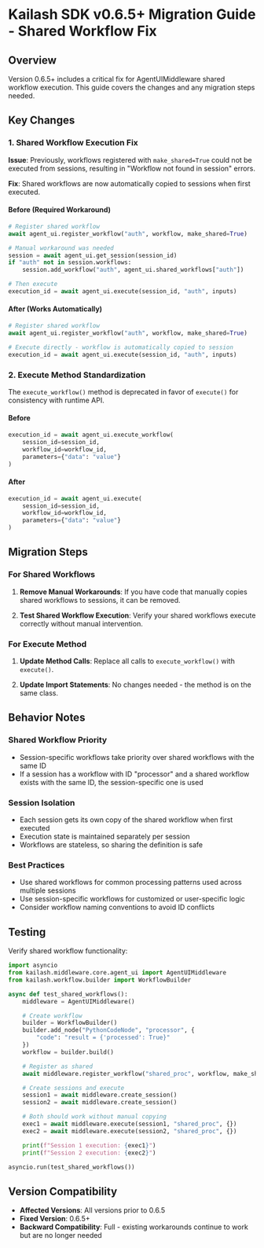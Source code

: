 # Kailash SDK v0.6.5+ Migration Guide - Shared Workflow Fix

## Overview

Version 0.6.5+ includes a critical fix for AgentUIMiddleware shared workflow execution. This guide covers the changes and any migration steps needed.

## Key Changes

### 1. Shared Workflow Execution Fix

**Issue**: Previously, workflows registered with `make_shared=True` could not be executed from sessions, resulting in "Workflow not found in session" errors.

**Fix**: Shared workflows are now automatically copied to sessions when first executed.

#### Before (Required Workaround)
```python
# Register shared workflow
await agent_ui.register_workflow("auth", workflow, make_shared=True)

# Manual workaround was needed
session = await agent_ui.get_session(session_id)
if "auth" not in session.workflows:
    session.add_workflow("auth", agent_ui.shared_workflows["auth"])

# Then execute
execution_id = await agent_ui.execute(session_id, "auth", inputs)
```

#### After (Works Automatically)
```python
# Register shared workflow
await agent_ui.register_workflow("auth", workflow, make_shared=True)

# Execute directly - workflow is automatically copied to session
execution_id = await agent_ui.execute(session_id, "auth", inputs)
```

### 2. Execute Method Standardization

The `execute_workflow()` method is deprecated in favor of `execute()` for consistency with runtime API.

#### Before
```python
execution_id = await agent_ui.execute_workflow(
    session_id=session_id,
    workflow_id=workflow_id,
    parameters={"data": "value"}
)
```

#### After
```python
execution_id = await agent_ui.execute(
    session_id=session_id,
    workflow_id=workflow_id,
    parameters={"data": "value"}
)
```

## Migration Steps

### For Shared Workflows

1. **Remove Manual Workarounds**: If you have code that manually copies shared workflows to sessions, it can be removed.

2. **Test Shared Workflow Execution**: Verify your shared workflows execute correctly without manual intervention.

### For Execute Method

1. **Update Method Calls**: Replace all calls to `execute_workflow()` with `execute()`.

2. **Update Import Statements**: No changes needed - the method is on the same class.

## Behavior Notes

### Shared Workflow Priority
- Session-specific workflows take priority over shared workflows with the same ID
- If a session has a workflow with ID "processor" and a shared workflow exists with the same ID, the session-specific one is used

### Session Isolation
- Each session gets its own copy of the shared workflow when first executed
- Execution state is maintained separately per session
- Workflows are stateless, so sharing the definition is safe

### Best Practices
- Use shared workflows for common processing patterns used across multiple sessions
- Use session-specific workflows for customized or user-specific logic
- Consider workflow naming conventions to avoid ID conflicts

## Testing

Verify shared workflow functionality:

```python
import asyncio
from kailash.middleware.core.agent_ui import AgentUIMiddleware
from kailash.workflow.builder import WorkflowBuilder

async def test_shared_workflows():
    middleware = AgentUIMiddleware()

    # Create workflow
    builder = WorkflowBuilder()
    builder.add_node("PythonCodeNode", "processor", {
        "code": "result = {'processed': True}"
    })
    workflow = builder.build()

    # Register as shared
    await middleware.register_workflow("shared_proc", workflow, make_shared=True)

    # Create sessions and execute
    session1 = await middleware.create_session()
    session2 = await middleware.create_session()

    # Both should work without manual copying
    exec1 = await middleware.execute(session1, "shared_proc", {})
    exec2 = await middleware.execute(session2, "shared_proc", {})

    print(f"Session 1 execution: {exec1}")
    print(f"Session 2 execution: {exec2}")

asyncio.run(test_shared_workflows())
```

## Version Compatibility

- **Affected Versions**: All versions prior to 0.6.5
- **Fixed Version**: 0.6.5+
- **Backward Compatibility**: Full - existing workarounds continue to work but are no longer needed
